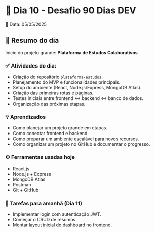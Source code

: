 # 📒 Dia 10 - Desafio 90 Dias DEV

📅 Data: 05/05/2025

## 📌 Resumo do dia
Início do projeto grande: **Plataforma de Estudos Colaborativos**

### ✅ Atividades do dia:
- Criação do repositório `plataforma-estudos`.
- Planejamento do MVP e funcionalidades principais.
- Setup do ambiente (React, Node.js/Express, MongoDB Atlas).
- Criação das primeiras rotas e páginas.
- Testes iniciais entre frontend ↔ backend ↔ banco de dados.
- Organização das próximas etapas.

### 💡 Aprendizados
- Como planejar um projeto grande em etapas.
- Como conectar frontend e backend.
- Como preparar um ambiente escalável para novos recursos.
- Como organizar um projeto no GitHub e documentar o progresso.

### ⚙️ Ferramentas usadas hoje
- React.js
- Node.js + Express
- MongoDB Atlas
- Postman
- Git + GitHub

### 📝 Tarefas para amanhã (Dia 11)
- Implementar login com autenticação JWT.
- Começar o CRUD de resumos.
- Montar layout inicial do dashboard no frontend.
